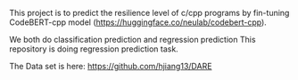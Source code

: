 This project is to predict the resilience level of c/cpp programs by fin-tuning CodeBERT-cpp model (https://huggingface.co/neulab/codebert-cpp).

We both do classification prediction and regression prediction
This repository is doing regression prediction task.

The Data set is here: https://github.com/hjiang13/DARE